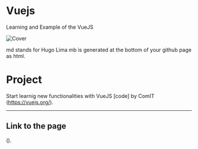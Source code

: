 # Vuejs
Learning and Example of the VueJS 

![Cover](https://d33wubrfki0l68.cloudfront.net/17dcb1a85595eecafec256cfd285e05249e4a3ca/47a5c/images/logo_standard_630x207.png)

md stands for Hugo Lima 
mb is generated at the bottom of your github page as html.

# Project

Start learnig new functionalities with VueJS [code] by ComIT (https://vuejs.org/).
____________________________________________________________________________________



Link to the page
-------------
().

